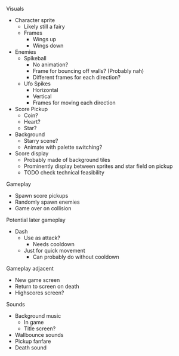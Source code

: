 
Visuals
- Character sprite
    - Likely still a fairy
    - Frames
        - Wings up
        - Wings down
- Enemies
    - Spikeball
        - No animation?
        - Frame for bouncing off walls? (Probably nah)
        - Different frames for each direction?
    - Ufo Spikes
        - Horizontal
        - Vertical
        - Frames for moving each direction
- Score Pickup
    - Coin?
    - Heart?
    - Star?
- Background
    - Starry scene?
    - Animate with palette switching?
- Score display
    - Probably made of background tiles
    - Prominently display between sprites and star field on pickup
    - TODO check technical feasibility

Gameplay
- Spawn score pickups
- Randomly spawn enemies
- Game over on collision

Potential later gameplay
- Dash
    - Use as attack?
        - Needs cooldown
    - Just for quick movement
        - Can probably do without cooldown

Gameplay adjacent
- New game screen
- Return to screen on death
- Highscores screen?

Sounds
- Background music
    - In game
    - Title screen?
- Wallbounce sounds
- Pickup fanfare
- Death sound
